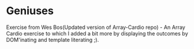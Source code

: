 # Geniuses
Exercise from Wes Bos(Updated version of  Array-Cardio repo) - An Array Cardio exercise to which I added a bit more by displaying the outcomes by DOM'inating and template literating ;).
